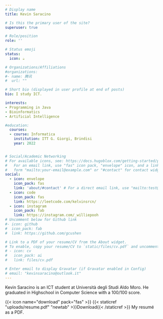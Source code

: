 ```yaml
---
# Display name
title: Kevin Saracino

# Is this the primary user of the site?
superuser: true

# Role/position
role: ''

# Status emoji
status:
  icon: ☕️

# Organizations/Affiliations
#organizations:
#- name: 腾讯
#  url: ""

# Short bio (displayed in user profile at end of posts)
bio: I study ICT.

interests:
- Programming in Java
- Bioinformatics
- Artificial Intelligence

#education:
  courses:
  - course: Informatica
    institution: ITT G. Giorgi, Brindisi
    year: 2022


# Social/Academic Networking
# For available icons, see: https://docs.hugoblox.com/getting-started/page-builder/#icons
#   For an email link, use "fas" icon pack, "envelope" icon, and a link in the
#   form "mailto:your-email@example.com" or "#contact" for contact widget.
social:
  - icon: envelope
    icon_pack: fas
    link: 'about/#contact' # For a direct email link, use "mailto:test@example.org".
  - icon: code
    icon_pack: fas
    link: https://leetcode.com/kelvinsrcn/
  - icon: instagram
    icon_pack: fab
    link: https://instagram.com/_williepooh
# Uncomment below for Github link
#- icon: github
#  icon_pack: fab
#  link: https://github.com/gcushen

# Link to a PDF of your resume/CV from the About widget.
# To enable, copy your resume/CV to `static/files/cv.pdf` and uncomment the lines below.
# - icon: cv
#   icon_pack: ai
#   link: files/cv.pdf

# Enter email to display Gravatar (if Gravatar enabled in Config)
# email: "kevinsaracino@outlook.it"
---
```


Kevin Saracino is an ICT student at Università degli Studi Aldo Moro. He graduated in Highschool in Computer Science with a 100/100 score.

{{< icon name="download" pack="fas" >}} {{< staticref "uploads/resume.pdf" "newtab" >}}Download{{< /staticref >}} My resumé as a PDF.
